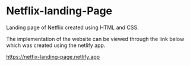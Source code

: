 # Netflix-landing-Page
Landing page of Netflix created using HTML and CSS.

The implementation of the website can be viewed through the link below which was created using the netlify app.

https://netfix-landing-page.netlify.app
